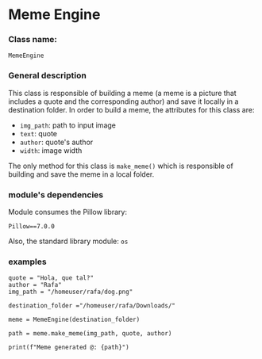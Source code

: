 # Meme Engine

### Class name: 
```MemeEngine```

### General description
This class is responsible of building a meme (a meme is a picture that includes a quote and the corresponding author) and save it locally in a destination folder.
In order to build a meme, the attributes for this class are:
 * ```img_path```: path to input image
 * ```text```: quote
 * ```author```: quote's author
 * ```width```: image width
 
The only method for this class is ```make_meme()``` which is responsible of building and save the meme in a local folder.

### module's dependencies
Module consumes the Pillow library: 
```
Pillow==7.0.0
```
Also, the standard library module: ``os``

### examples
```
quote = "Hola, que tal?"
author = "Rafa"
img_path = "/homeuser/rafa/dog.png"

destination_folder ="/homeuser/rafa/Downloads/" 

meme = MemeEngine(destination_folder)

path = meme.make_meme(img_path, quote, author)

print(f"Meme generated @: {path}")

```


